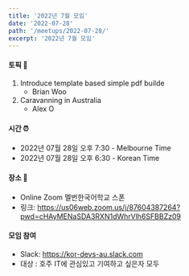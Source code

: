 ```yaml
---
title: '2022년 7월 모임'
date: '2022-07-28'
path: '/meetups/2022-07-28/'
excerpt: '2022년 7월 모임'
---
```


#### 토픽 🚀

1. Introduce template based simple pdf builde
    - Brian Woo
2. Caravanning in Australia
    - Alex O

#### 시간 ⏰

-   2022년 07월 28일 오후 7:30 - Melbourne Time
-   2022년 07월 28일 오후 6:30 - Korean Time

#### 장소 ‍🚶

-   Online Zoom 멜번한국어학교 스폰
-   링크: https://us06web.zoom.us/j/87604387264?pwd=cHAyMENaSDA3RXN1dWhrVlh6SFBBZz09

#### 모임 참여

-   Slack: https://kor-devs-au.slack.com
-   대상 : 호주 IT에 관심있고 기여하고 싶은자 모두

